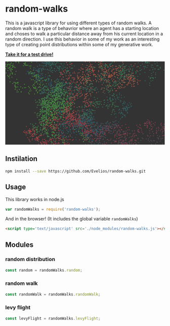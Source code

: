 # random-walks

This is a javascript library for using different types of random walks. A random walk is a type of behavrior where an agent has a starting location and choses to walk a particular distance away from his current location in a random direction. I use this behavior in some of my work as an interesting type of creating point distributions within some of my generative work.

[**Take it for a test drive!**](https://evelios.github.io/random-walks/example.html)


[![Example Image](example.png)](https://evelios.github.io/random-walks/example.html)

## Instilation

```sh
npm install --save https://github.com/Evelios/random-walks.git
```

## Usage

This library works in node.js
```js
var randomWalks = require('random-walks');
```

And in the browser! (It includes the global variable `randomWalks`)
```html
<script type='text/javascript' src='./node_modules/random-walks.js'></script>
```
## Modules

### random distribution

```js
const random = randomWalks.random;
```

### random walk

```js
const randomWalk = randomWalks.randomWalk;
```

### levy flight

```js
const levyFlight = randomWalks.levyFlight;
```

